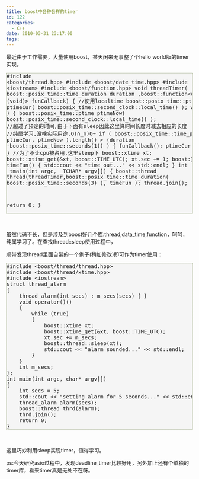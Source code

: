 ```yaml
---
title: boost中各种各样的timer
id: 122
categories:
  - C++
date: 2010-03-31 23:17:00
tags:
---
```


    

最近由于工作需要，大量使用boost，某天闲来无事整了个hello world版的timer实现。<pre style="border: 1px dotted #785;background: #f5f5f5;">#include &lt;boost/thread.hpp&gt;
#include &lt;boost/date_time.hpp&gt;
#include &lt;iostream&gt;
#include &lt;boost/function.hpp&gt;
void threadTimer( boost::posix_time::time_duration duration ,boost::function&lt;void (void)&gt; funCallback)
{
    //使用localtime
    boost::posix_time::ptime ptimeCur( boost::posix_time::second_clock::local_time() );
    while ( true )
    {
        boost::posix_time::ptime ptimeNow( boost::posix_time::second_clock::local_time() );
        //超过了预定的时间,由于下面有sleep因此这里算时间长度时减去相应的长度
        //纯属学习,没啥实际用途,O(&cap;_&cap;)O~
        if ( boost::posix_time::time_period( ptimeCur, ptimeNow ).length() &gt; (duration -boost::posix_time::seconds(1)) )
        {
            funCallback();
            ptimeCur = ptimeNow;
        }
        //为了不让cpu被占用,这里sleep下
        boost::xtime xt;
        boost::xtime_get(&amp;xt, boost::TIME_UTC);
        xt.sec += 1;
        boost::thread::sleep( xt );
    }
}
void timeFun()
{
    std::cout &lt;&lt; "time out..." &lt;&lt; std::endl;
}
int _tmain(int argc, _TCHAR* argv[])
{
    boost::thread thread(threadTimer,boost::posix_time::time_duration( boost::posix_time::seconds(3) ), timeFun );
    thread.join();

return 0;
}</pre>&nbsp;

虽然代码不长，但是涉及到boost好几个库:thread,data_time,function，呵呵，纯属学习了。在查找thread::sleep使用过程中，

顺带发现thread里面自带的一个例子(稍加修改)即可作为timer使用：

<pre style="border: 1px dotted #785;background: #f5f5f5;">#include &lt;boost/thread/thread.hpp&gt;
#include &lt;boost/thread/xtime.hpp&gt;
#include &lt;iostream&gt;
struct thread_alarm
{
    thread_alarm(int secs) : m_secs(secs) { }
    void operator()()
    {
        while (true)
        {
            boost::xtime xt;
            boost::xtime_get(&amp;xt, boost::TIME_UTC);
            xt.sec += m_secs;
            boost::thread::sleep(xt);
            std::cout &lt;&lt; "alarm sounded..." &lt;&lt; std::endl;
        }
    }
    int m_secs;
};
int main(int argc, char* argv[])
{
    int secs = 5;
    std::cout &lt;&lt; "setting alarm for 5 seconds..." &lt;&lt; std::endl;
    thread_alarm alarm(secs);
    boost::thread thrd(alarm);
    thrd.join();
    return 0;
}</pre>&nbsp;

这里巧妙利用sleep实现timer，值得学习。

ps:今天研究asio过程中，发现deadline_timer比较好用，另外加上还有个单独的timer库，看来timer真是无处不在呀。

</div>
